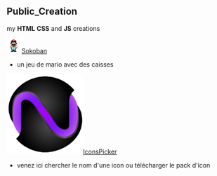 ## Public_Creation

my **HTML** **CSS** and **JS** creations

![Mario](Sokoban/assets/images/src/mario_bas.png)[Sokoban](https://wilfried-tech.github.io/Public_Creation/Sokoban/)

* un jeu de mario avec des caisses

![IconsPicker](IconsPicker/assets/images/favicon/favicon.png)[IconsPicker]( https://wilfried-tech.github.io/Public_Creation/IconsPicker)

* venez ici chercher le nom d'une icon ou télécharger le pack d'icon
